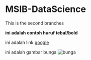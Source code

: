 # MSIB-DataScience
This is the second branches 

**ini adalah contoh huruf tebal/bold**

ini adalah link [google](https://www.google.com/)

ini adalah gambar bunga ![bunga](https://www.ruparupa.com/blog/wp-content/uploads/2022/01/closeup-shot-lotus-flower-scaled.jpg)
